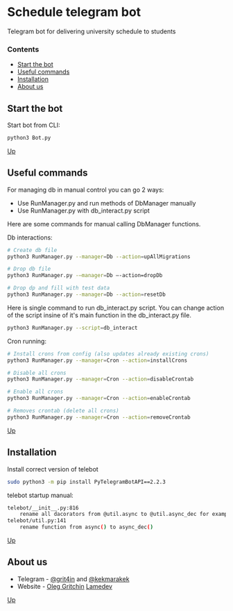 # Schedule telegram bot

Telegram bot for delivering university schedule to students


### Contents

- [Start the bot](#start-the-bot)
- [Useful commands](#useful-commands)
- [Installation](#installation)
- [About us](#about-us)


## Start the bot


Start bot from CLI:
```bash
python3 Bot.py
```

[Up](#schedule-telegram-bot)


## Useful commands


For managing db in manual control you can go 2 ways:

* Use RunManager.py and run methods of DbManager manually
* Use RunManager.py with db_interact.py script

Here are some commands for manual calling DbManager functions.

Db interactions:

```bash
# Create db file
python3 RunManager.py --manager=Db --action=upAllMigrations

# Drop db file
python3 RunManager.py -—manager=Db —-action=dropDb

# Drop dp and fill with test data
python3 RunManager.py --manager=Db --action=resetDb 
```


Here is single command to run db_interact.py script. You can change action of the script insine of it's main function in the db_interact.py file.
```bash
python3 RunManager.py --script=db_interact
```


Cron running:

```bash
# Install crons from config (also updates already existing crons)
python3 RunManager.py --manager=Cron --action=installCrons

# Disable all crons
python3 RunManager.py --manager=Cron --action=disableCrontab

# Enable all crons
python3 RunManager.py --manager=Cron --action=enableCrontab

# Removes crontab (delete all crons)
python3 RunManager.py --manager=Cron --action=removeCrontab
```

[Up](#schedule-telegram-bot)


## Installation


Install correct version of telebot
```bash
sudo python3 -m pip install PyTelegramBotAPI==2.2.3
```


telebot startup manual:

```bash
telebot/__init__.py:816 
    rename all dacorators from @util.async to @util.async_dec for example
telebot/util.py:141 
    rename function from async() to async_dec()
```

[Up](#schedule-telegram-bot)


## About us

- Telegram - [@grit4in](https://t.me/grit4in) and [@kekmarakek](https://t.me/kekmarakek)
- Website - [Oleg Gritchin](https://oleg.gritchin.ru) [Lamedev](https://lamedev.ru)

[Up](#schedule-telegram-bot)
